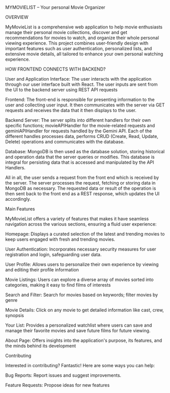 MYMOVIELIST – Your personal Movie Organizer 

 
OVERVIEW  

MyMovieList is a comprehensive web application to help movie enthusiasts manage their personal movie collections, discover and get recommendations for movies to watch, and organize their whole personal viewing experience. This project combines user-friendly design with important features such as user authentication, personalized lists, and extensive movie details, all tailored to enhance your own personal watching experience.  


HOW FRONTEND CONNECTS WITH BACKEND? 

User and Application Interface: The user interacts with the application through our user interface built with React. The user inputs are sent from the UI to the backend server using REST API requests 

Frontend: The front-end is responsible for presenting information to the user and collecting user input. It then communicates with the server via GET requests and receives the data that it then displays to the user. 

Backend Server: The server splits into different handlers for their own specific functions; movieAPIHandler for the movie-related requests and geminiAPIHandler for requests handled by the Gemini API. Each of the different handles processes data, performs CRUD (Create, Read, Update, Delete) operations and communicates with the database.  

Database: MongoDB is then used as the database solution, storing historical and operation data that the server queries or modifies. This database is integral for persisting data that is accessed and manipulated by the API Handlers.  

All in all, the user sends a request from the front end which is received by the server. The server processes the request, fetching or storing data in MongoDB as necessary. The requested data or result of the operation is then sent back to the front end as a REST response, which updates the UI accordingly.  


Main Features 

MyMovieList offers a variety of features that makes it have seamless navigation across the various sections, ensuring a fluid user experience:  

Homepage: Displays a curated selection of the latest and trending movies to keep users engaged with fresh and trending movies.  

User Authentication: Incorporates necessary security measures for user registration and login, safeguarding user data.  

User Profile: Allows users to personalize their own experience by viewing and editing their profile information  

Movie Listings: Users can explore a diverse array of movies sorted into categories, making it easy to find films of interests  

Search and Filter: Search for movies based on keywords; filter movies by genre 

Movie Details: Click on any movie to get detailed information like cast, crew, synopsis 

Your List: Provides a personalized watchlist where users can save and manage their favorite movies and save future films for future viewing.  

About Page: Offers insights into the application's purpose, its features, and the minds behind its development  

Contributing 

Interested in contributing? Fantastic! Here are some ways you can help:  

Bug Reports: Report issues and suggest improvements.  

Feature Requests: Propose ideas for new features 

	 

 
